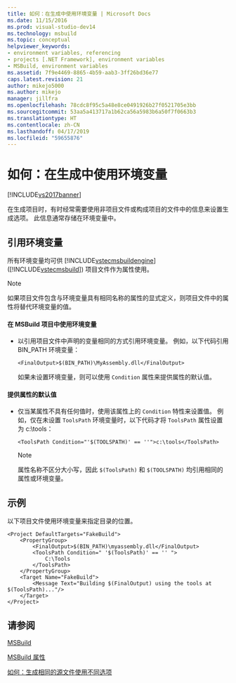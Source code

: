 ```yaml
---
title: 如何：在生成中使用环境变量 | Microsoft Docs
ms.date: 11/15/2016
ms.prod: visual-studio-dev14
ms.technology: msbuild
ms.topic: conceptual
helpviewer_keywords:
- environment variables, referencing
- projects [.NET Framework], environment variables
- MSBuild, environment variables
ms.assetid: 7f9e4469-8865-4b59-aab3-3ff26bd36e77
caps.latest.revision: 21
author: mikejo5000
ms.author: mikejo
manager: jillfra
ms.openlocfilehash: 78cdc8f95c5a48e8ce0491926b27f0521705e3bb
ms.sourcegitcommit: 53aa5a413717a1b62ca56a5983b6a50f7f0663b3
ms.translationtype: HT
ms.contentlocale: zh-CN
ms.lasthandoff: 04/17/2019
ms.locfileid: "59655876"
---
```

# <a name="how-to-use-environment-variables-in-a-build"></a>如何：在生成中使用环境变量
[!INCLUDE[vs2017banner](../includes/vs2017banner.md)]

在生成项目时，有时经常需要使用非项目文件或构成项目的文件中的信息来设置生成选项。 此信息通常存储在环境变量中。  
  
## <a name="referencing-environment-variables"></a>引用环境变量  
 所有环境变量均可供 [!INCLUDE[vstecmsbuildengine](../includes/vstecmsbuildengine-md.md)] ([!INCLUDE[vstecmsbuild](../includes/vstecmsbuild-md.md)]) 项目文件作为属性使用。  
  
> [!NOTE]
>  如果项目文件包含与环境变量具有相同名称的属性的显式定义，则项目文件中的属性将替代环境变量的值。  
  
#### <a name="to-use-an-environment-variable-in-an-msbuild-project"></a>在 MSBuild 项目中使用环境变量  
  
- 以引用项目文件中声明的变量相同的方式引用环境变量。 例如，以下代码引用 BIN_PATH 环境变量：  
  
   `<FinalOutput>$(BIN_PATH)\MyAssembly.dll</FinalOutput>`  
  
  如果未设置环境变量，则可以使用 `Condition` 属性来提供属性的默认值。  
  
#### <a name="to-provide-a-default-value-for-a-property"></a>提供属性的默认值  
  
-   仅当某属性不具有任何值时，使用该属性上的 `Condition` 特性来设置值。 例如，仅在未设置 `ToolsPath` 环境变量时，以下代码才将 `ToolsPath` 属性设置为 c:\tools：  
  
     `<ToolsPath Condition="'$(TOOLSPATH)' == ''">c:\tools</ToolsPath>`  
  
    > [!NOTE]
    >  属性名称不区分大小写，因此 `$(ToolsPath)` 和 `$(TOOLSPATH)` 均引用相同的属性或环境变量。  
  
## <a name="example"></a>示例  
 以下项目文件使用环境变量来指定目录的位置。  
  
```  
<Project DefaultTargets="FakeBuild">  
    <PropertyGroup>  
        <FinalOutput>$(BIN_PATH)\myassembly.dll</FinalOutput>  
        <ToolsPath Condition=" '$(ToolsPath)' == '' ">  
            C:\Tools  
        </ToolsPath>  
    </PropertyGroup>  
    <Target Name="FakeBuild">  
        <Message Text="Building $(FinalOutput) using the tools at $(ToolsPath)..."/>  
    </Target>  
</Project>  
```  
  
## <a name="see-also"></a>请参阅  

[MSBuild](msbuild.md)

[MSBuild 属性](../msbuild/msbuild-properties1.md)

[如何：生成相同的源文件使用不同选项](../msbuild/how-to-build-the-same-source-files-with-different-options.md)
